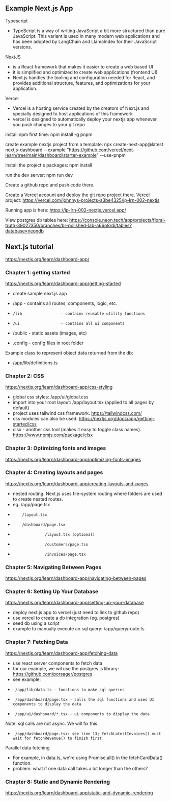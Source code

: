 ## Example Next.js App 

Typescript
 - TypeScript is a way of writing JavaScript a bit more structured than pure JavaScript. This variant is used in many modern web applications and has been adopted by LangChain and LlamaIndex for their JavaScript versions.

NextJS
 - is a React framework that makes it easier to create a web based UI
 - it is simplified and optimized to create web applications (frontend UI)
 - Next.js handles the tooling and configuration needed for React, and provides additional structure, features, and optimizations for your application.

Vercel
 - Vercel is a hosting service created by the creators of Next.js and specially designed to host applications of this framework
 - vercel is designed to automatically deploy your nextjs app whenever you push changes to your git repo


install npm first time:
	npm install -g pnpm

create example nextjs project from a template:
	npx create-next-app@latest nextjs-dashboard --example "https://github.com/vercel/next-learn/tree/main/dashboard/starter-example" --use-pnpm

install the project's packages:
	npm install

run the dev server:
	npm run dev

Create a github repo and push code there.

Create a Vercel account and deploy the git repo project there. 
Vercel project: https://vercel.com/johnnys-projects-a3be4325/jp-lrn-002-nextjs

Running app is here:
https://jp-lrn-002-nextjs.vercel.app/

View postgres db tables here:
https://console.neon.tech/app/projects/floral-truth-39027350/branches/br-polished-lab-a66o8rdi/tables?database=neondb


## Next.js tutorial

https://nextjs.org/learn/dashboard-app/

### Chapter 1: getting started
https://nextjs.org/learn/dashboard-app/getting-started
 - create sample next.js app

 - /app						- contains all routes, components, logic, etc.
 -     /lib					- contains reusable utility functions
 - 	   /ui					- contains all ui components
 - /public					- static assets (images, etc)
 - .config					- config files in root folder

Example class to represent object data returned from the db:
 - 	/app/lib/definitions.ts

### Chapter 2: CSS
https://nextjs.org/learn/dashboard-app/css-styling

 - global css styles: /app/ui/global.css
 - import into your root layout: /app/layout.tsx (applied to all pages by default)
 - project uses tailwind css framework. https://tailwindcss.com/
 - css modules can also be used: https://nextjs.org/docs/app/getting-started/css
 - clsx - another css tool (makes it easy to toggle class names). https://www.npmjs.com/package/clsx

### Chapter 3: Optimizing fonts and images
https://nextjs.org/learn/dashboard-app/optimizing-fonts-images

### Chapter 4: Creating layouts and pages
https://nextjs.org/learn/dashboard-app/creating-layouts-and-pages

 - nested routing: Next.js uses file-system routing where folders are used to create nested routes. 
 - eg. /app/page.tsx
 -         /layout.tsx
 -         /dashboard/page.tsx
 -                   /layout.tsx (optional)
 -                   /customers/page.tsx
 -                   /invoices/page.tsx

### Chapter 5: Navigating Between Pages
https://nextjs.org/learn/dashboard-app/navigating-between-pages

### Chapter 6: Setting Up Your Database
https://nextjs.org/learn/dashboard-app/setting-up-your-database

 - deploy next.js app to vercel (just need to link to github repo)
 - use vercel to create a db integration (eg. postgres)
 - seed db using a script
 - example to manually execute an sql query: /app/query/route.ts

### Chapter 7: Fetching Data
https://nextjs.org/learn/dashboard-app/fetching-data

 - use react server components to fetch data
 - for our example, we wil use the postgres.js library: https://github.com/porsager/postgres
 - see example: 
 - 		/app/lib/data.ts - functions to make sql queries
 - 		/app/dashboard/page.tsx - calls the sql functions and uses UI components to display the data
 - 		/app/ui/dashboard/*.tsx - ui components to display the data

Note: sql calls are not async. We will fix this.
 - 		/app/dashboard/page.tsx: see line 13; fetchLatestInvoices() must wait for fetchRevenue() to finish first

 Parallel data fetching
  - For example, in data.ts, we're using Promise.all() in the fetchCardData() function.
  - problem: what if one data call takes a lot longer than the others?

### Chapter 8: Static and Dynamic Rendering
https://nextjs.org/learn/dashboard-app/static-and-dynamic-rendering












